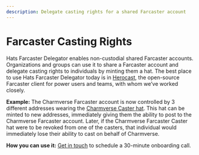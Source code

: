 ```yaml
---
description: Delegate casting rights for a shared Farcaster account
---
```


# Farcaster Casting Rights

Hats Farcaster Delegator enables non-custodial shared Farcaster accounts. Organizations and groups can use it to share a Farcaster account and delegate casting rights to individuals by minting them a hat. The best place to use Hats Farcaster Delegator today is in [Herocast](https://herocast.xyz), the open-source Farcaster client for power users and teams, with whom we’ve worked closely.

**Example:** The Charmverse Farcaster account is now controlled by 3 different addresses wearing the [Charmverse Caster hat](https://app.hatsprotocol.xyz/trees/10/86?hatId=86.1.1.1). This hat can be minted to new addresses, immediately giving them the ability to post to the Charmverse Farcaster account. Later, if the Charmverse Farcaster Caster hat were to be revoked from one of the casters, that individual would immediately lose their ability to cast on behalf of Charmverse.

**How you can use it:** [Get in touch](https://hatsprotocol.deform.cc/getintouch/) to schedule a 30-minute onboarding call.

